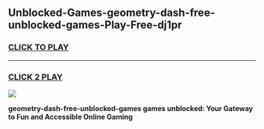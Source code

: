 
## Unblocked-Games-geometry-dash-free-unblocked-games-Play-Free-dj1pr
<h3>
<a href="https://premium76.site?title=geometry-dash-free-unblocked-games&ref=23A">CLICK TO PLAY</a></h3>
<hr>

<h3>
<a href="https://premium76.site?title=geometry-dash-free-unblocked-games&ref=23A">CLICK 2 PLAY</a>
  
</h3>

<a href="https://premium76.site?title=geometry-dash-free-unblocked-games&ref=23A"><img src="https://clearcache.store/games.png"></a>


**geometry-dash-free-unblocked-games games unblocked: Your Gateway to Fun and Accessible Online Gaming**
